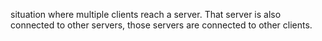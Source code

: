 situation where multiple clients reach a server. That server is also connected to other servers, those servers are connected to other clients.